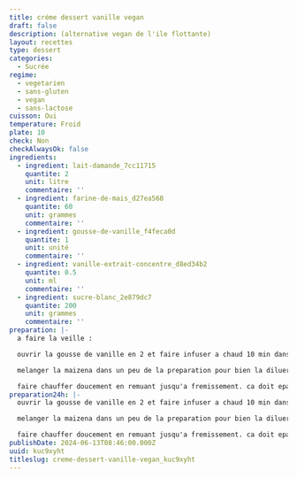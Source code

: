 ```yaml
---
title: créme dessert vanille vegan
draft: false
description: (alternative vegan de l'ile flottante)
layout: recettes
type: dessert
categories:
  - Sucrée
regime:
  - vegetarien
  - sans-gluten
  - vegan
  - sans-lactose
cuisson: Oui
temperature: Froid
plate: 10
check: Non
checkAlwaysOk: false
ingredients:
  - ingredient: lait-damande_7cc11715
    quantite: 2
    unit: litre
    commentaire: ''
  - ingredient: farine-de-mais_d27ea568
    quantite: 60
    unit: grammes
    commentaire: ''
  - ingredient: gousse-de-vanille_f4feca0d
    quantite: 1
    unit: unité
    commentaire: ''
  - ingredient: vanille-extrait-concentre_d8ed34b2
    quantite: 0.5
    unit: ml
    commentaire: ''
  - ingredient: sucre-blanc_2e879dc7
    quantite: 200
    unit: grammes
    commentaire: ''
preparation: |-
  a faire la veille :

  ouvrir la gousse de vanille en 2 et faire infuser a chaud 10 min dans le lait. ajouter l'extrait de vanille.

  melanger la maizena dans un peu de la preparation pour bien la diluer

  faire chauffer doucement en remuant jusqu'a fremissement. ca doit epaissir un peu. mettre dans des ramequins au frais.
preparation24h: |-
  ouvrir la gousse de vanille en 2 et faire infuser a chaud 10 min dans le lait. ajouter l'extrait de vanille.

  melanger la maizena dans un peu de la preparation pour bien la diluer

  faire chauffer doucement en remuant jusqu'a fremissement. ca doit epaissir un peu. mettre dans des ramequins au frais.
publishDate: 2024-06-13T08:46:00.000Z
uuid: kuc9xyht
titleslug: creme-dessert-vanille-vegan_kuc9xyht
---
```


